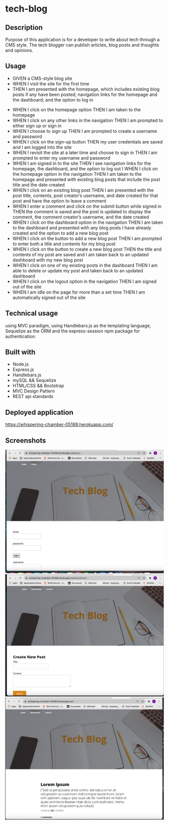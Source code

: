 # tech-blog

## Description

Purpose of this application is for a developer to write about tech through a CMS style. The tech blogger can publish articles, blog posts and thoughts and opinions.

## Usage

- GIVEN a CMS-style blog site
- WHEN I visit the site for the first time
- THEN I am presented with the homepage, which includes existing blog posts if any have been posted; navigation links for the homepage and the dashboard; and the option to log in

* WHEN I click on the homepage option
  THEN I am taken to the homepage
* WHEN I click on any other links in the navigation
  THEN I am prompted to either sign up or sign in
* WHEN I choose to sign up
  THEN I am prompted to create a username and password
* WHEN I click on the sign-up button
  THEN my user credentials are saved and I am logged into the site
* WHEN I revisit the site at a later time and choose to sign in
  THEN I am prompted to enter my username and password
* WHEN I am signed in to the site
  THEN I see navigation links for the homepage, the dashboard, and the option to log out
  I WHEN I click on the homepage option in the navigation
  THEN I am taken to the homepage and presented with existing blog posts that include the post title and the date created
* WHEN I click on an existing blog post
  THEN I am presented with the post title, contents, post creator’s username, and date created for that post and have the option to leave a comment
* WHEN I enter a comment and click on the submit button while signed in
  THEN the comment is saved and the post is updated to display the comment, the comment creator’s username, and the date created
* WHEN I click on the dashboard option in the navigation
  THEN I am taken to the dashboard and presented with any blog posts I have already created and the option to add a new blog post
* WHEN I click on the button to add a new blog post
  THEN I am prompted to enter both a title and contents for my blog post
* WHEN I click on the button to create a new blog post
  THEN the title and contents of my post are saved and I am taken back to an updated dashboard with my new blog post
* WHEN I click on one of my existing posts in the dashboard
  THEN I am able to delete or update my post and taken back to an updated dashboard
* WHEN I click on the logout option in the navigation
  THEN I am signed out of the site
* WHEN I am idle on the page for more than a set time
  THEN I am automatically signed out of the site

## Technical usage

using MVC paradigm, using Handlebars.js as the templating language, Sequelize as the ORM and the express-session npm package for authentication.

## Built with

- Node.js
- Express.js
- Handlebars.js
- mySQL && Sequelize
- HTML/CSS && Bootstrap
- MVC Design Pattern
- REST api standards

## Deployed application

https://whispering-chamber-05188.herokuapp.com/

## Screenshots

<img src = "public/img/Screen Shot 2021-01-24 at 1.10.06 PM.png">
<img src="public/img/Screen Shot 2021-01-24 at 12.59.25 PM.png">
<img src="public/img/Screen Shot 2021-01-24 at 12.57.13 PM.png">
